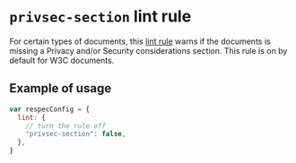 # `privsec-section` lint rule

For certain types of documents, this [lint rule](lint) warns if the documents is missing a Privacy and/or Security considerations section. This rule is on by default for W3C documents. 

## Example of usage

``` js
var respecConfig = {
  lint: {
    // turn the rule off
    "privsec-section": false,
  },
}
```
